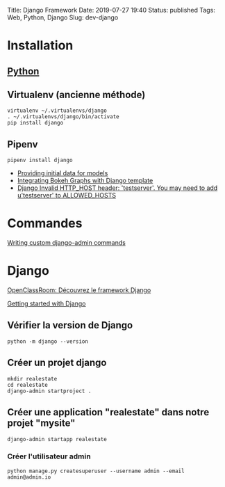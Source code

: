 Title: Django Framework
Date: 2019-07-27 19:40
Status: published
Tags: Web, Python, Django
Slug: dev-django

# Installation

## [Python](python)

## Virtualenv (ancienne méthode)

    virtualenv ~/.virtualenvs/django
    . ~/.virtualenvs/django/bin/activate
    pip install django

## Pipenv

	pipenv install django

* [Providing initial data for models](https://docs.djangoproject.com/en/2.2/howto/initial-data/)
* [Integrating Bokeh Graphs with Django template](https://www.hackerearth.com/fr/practice/notes/bokeh-interactive-visualization-library-use-graph-with-django-template/)
* [Django Invalid HTTP_HOST header: 'testserver'. You may need to add u'testserver' to ALLOWED_HOSTS](https://stackoverflow.com/questions/44184268/django-invalid-http-host-header-testserver-you-may-need-to-add-utestserver)

# Commandes

[Writing custom django-admin commands](https://docs.djangoproject.com/en/2.2/howto/custom-management-commands/)

# Django

[OpenClassRoom: Découvrez le framework Django](https://openclassrooms.com/fr/courses/4425076-decouvrez-le-framework-django)

[Getting started with Django](https://www.djangoproject.com/start/)

## Vérifier la version de Django

	python -m django --version

## Créer un projet django
	
	mkdir realestate
	cd realestate
	django-admin startproject .

## Créer une application "realestate" dans notre projet "mysite"

	django-admin startapp realestate

### Créer l'utilisateur admin

	python manage.py createsuperuser --username admin --email admin@admin.io
